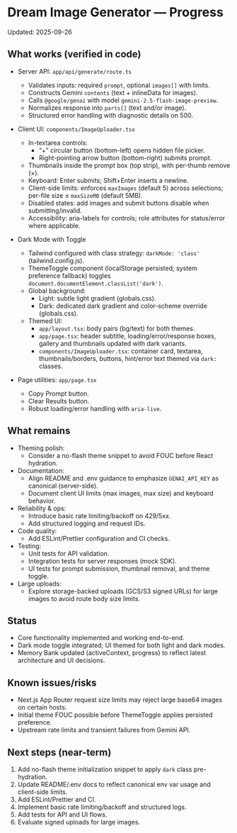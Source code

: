 # Dream Image Generator — Progress

Updated: 2025-09-26

## What works (verified in code)
- Server API: `app/api/generate/route.ts`
  - Validates inputs: required `prompt`, optional `images[]` with limits.
  - Constructs Gemini `contents` (text + inlineData for images).
  - Calls `@google/genai` with model `gemini-2.5-flash-image-preview`.
  - Normalizes response into `parts[]` (text and/or image).
  - Structured error handling with diagnostic details on 500.

- Client UI: `components/ImageUploader.tsx`
  - In-textarea controls:
    - “+” circular button (bottom-left) opens hidden file picker.
    - Right-pointing arrow button (bottom-right) submits prompt.
  - Thumbnails inside the prompt box (top strip), with per-thumb remove (×).
  - Keyboard: Enter submits; Shift+Enter inserts a newline.
  - Client-side limits: enforces `maxImages` (default 5) across selections; per-file size ≤ `maxSizeMB` (default 5MB).
  - Disabled states: add images and submit buttons disable when submitting/invalid.
  - Accessibility: aria-labels for controls; role attributes for status/error where applicable.

- Dark Mode with Toggle
  - Tailwind configured with class strategy: `darkMode: 'class'` (tailwind.config.js).
  - ThemeToggle component (localStorage persisted; system preference fallback) toggles `document.documentElement.classList('dark')`.
  - Global background:
    - Light: subtle light gradient (globals.css).
    - Dark: dedicated dark gradient and color-scheme override (globals.css).
  - Themed UI:
    - `app/layout.tsx`: body pairs (bg/text) for both themes.
    - `app/page.tsx`: header subtitle, loading/error/response boxes, gallery and thumbnails updated with dark variants.
    - `components/ImageUploader.tsx`: container card, textarea, thumbnails/borders, buttons, hint/error text themed via `dark:` classes.

- Page utilities: `app/page.tsx`
  - Copy Prompt button.
  - Clear Results button.
  - Robust loading/error handling with `aria-live`.

## What remains
- Theming polish:
  - Consider a no-flash theme snippet to avoid FOUC before React hydration.
- Documentation:
  - Align README and .env guidance to emphasize `GENAI_API_KEY` as canonical (server-side).
  - Document client UI limits (max images, max size) and keyboard behavior.
- Reliability & ops:
  - Introduce basic rate limiting/backoff on 429/5xx.
  - Add structured logging and request IDs.
- Code quality:
  - Add ESLint/Prettier configuration and CI checks.
- Testing:
  - Unit tests for API validation.
  - Integration tests for server responses (mock SDK).
  - UI tests for prompt submission, thumbnail removal, and theme toggle.
- Large uploads:
  - Explore storage-backed uploads (GCS/S3 signed URLs) for large images to avoid route body size limits.

## Status
- Core functionality implemented and working end-to-end.
- Dark mode toggle integrated; UI themed for both light and dark modes.
- Memory Bank updated (activeContext, progress) to reflect latest architecture and UI decisions.

## Known issues/risks
- Next.js App Router request size limits may reject large base64 images on certain hosts.
- Initial theme FOUC possible before ThemeToggle applies persisted preference.
- Upstream rate limits and transient failures from Gemini API.

## Next steps (near-term)
1. Add no-flash theme initialization snippet to apply `dark` class pre-hydration.
2. Update README/.env docs to reflect canonical env var usage and client-side limits.
3. Add ESLint/Prettier and CI.
4. Implement basic rate limiting/backoff and structured logs.
5. Add tests for API and UI flows.
6. Evaluate signed uploads for large images.
